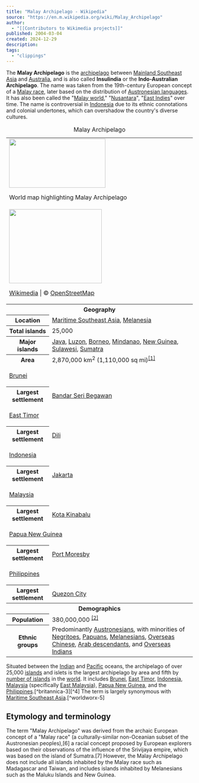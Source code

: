 ```yaml
---
title: "Malay Archipelago - Wikipedia"
source: "https://en.m.wikipedia.org/wiki/Malay_Archipelago"
author:
  - "[[Contributors to Wikimedia projects]]"
published: 2004-03-04
created: 2024-12-29
description:
tags:
  - "clippings"
---
```

The **Malay Archipelago** is the [archipelago](https://en.m.wikipedia.org/wiki/Archipelago "Archipelago") between [Mainland Southeast Asia](https://en.m.wikipedia.org/wiki/Mainland_Southeast_Asia "Mainland Southeast Asia") and [Australia](https://en.m.wikipedia.org/wiki/Australia "Australia"), and is also called **Insulindia** or the **Indo-Australian Archipelago**. The name was taken from the 19th-century European concept of a [Malay race](https://en.m.wikipedia.org/wiki/Malay_race "Malay race"), later based on the distribution of [Austronesian languages](https://en.m.wikipedia.org/wiki/Austronesian_languages "Austronesian languages"). It has also been called the "[Malay world](https://en.m.wikipedia.org/wiki/Malay_world "Malay world")," "[Nusantara](https://en.m.wikipedia.org/wiki/Nusantara_\(archipelago\) "Nusantara (archipelago)")", "[East Indies](https://en.m.wikipedia.org/wiki/East_Indies "East Indies")" over time. The name is controversial in [Indonesia](https://en.m.wikipedia.org/wiki/Indonesia "Indonesia") due to its ethnic connotations and colonial undertones, which can overshadow the country's diverse cultures.

<table><caption>Malay Archipelago</caption><tbody><tr><td colspan="2"><span><a href="https://en.m.wikipedia.org/wiki/File:Location_Malay_Archipelago.png"><img src="https://upload.wikimedia.org/wikipedia/commons/thumb/0/03/Location_Malay_Archipelago.png/260px-Location_Malay_Archipelago.png" width="260" height="132"></a></span><p>World map highlighting Malay Archipelago</p></td></tr><tr><td colspan="2"><a href="https://en.m.wikipedia.org/wiki/#/map/0"><img src="https://maps.wikimedia.org/img/osm-intl,2,a,a,250x200.png?lang=en&amp;domain=en.wikipedia.org&amp;title=Malay_Archipelago&amp;revid=1260593054&amp;groups=_1579f436f207711d89c647de7db710ccc231cc66" width="250" height="200"></a><div><p><a href="https://foundation.wikimedia.org/wiki/Maps_Terms_of_Use">Wikimedia</a> | © <a href="https://www.openstreetmap.org/copyright">OpenStreetMap</a></p></div></td></tr><tr><th colspan="2">Geography</th></tr><tr><th scope="row">Location</th><td><a href="https://en.m.wikipedia.org/wiki/Maritime_Southeast_Asia">Maritime Southeast Asia</a>, <a href="https://en.m.wikipedia.org/wiki/Melanesia">Melanesia</a></td></tr><tr><th scope="row">Total islands</th><td>25,000</td></tr><tr><th scope="row">Major islands</th><td><a href="https://en.m.wikipedia.org/wiki/Java">Java</a>, <a href="https://en.m.wikipedia.org/wiki/Luzon">Luzon</a>, <a href="https://en.m.wikipedia.org/wiki/Borneo">Borneo</a>, <a href="https://en.m.wikipedia.org/wiki/Mindanao">Mindanao</a>, <a href="https://en.m.wikipedia.org/wiki/New_Guinea">New Guinea</a>, <a href="https://en.m.wikipedia.org/wiki/Sulawesi">Sulawesi</a>, <a href="https://en.m.wikipedia.org/wiki/Sumatra">Sumatra</a></td></tr><tr><th scope="row">Area</th><td>2,870,000&nbsp;km<sup>2</sup> (1,110,000&nbsp;sq&nbsp;mi)<sup><a href="https://en.m.wikipedia.org/wiki/#cite_note-area-1"><span>[</span>1<span>]</span></a></sup></td></tr><tr><td colspan="2"><div><p><a href="https://en.m.wikipedia.org/wiki/Brunei">Brunei</a></p></div></td></tr><tr><th scope="row">Largest settlement</th><td><a href="https://en.m.wikipedia.org/wiki/Bandar_Seri_Begawan">Bandar Seri Begawan</a></td></tr><tr><td colspan="2"><div><p><a href="https://en.m.wikipedia.org/wiki/East_Timor">East Timor</a></p></div></td></tr><tr><th scope="row">Largest settlement</th><td><a href="https://en.m.wikipedia.org/wiki/Dili">Dili</a></td></tr><tr><td colspan="2"><div><p><a href="https://en.m.wikipedia.org/wiki/Indonesia">Indonesia</a></p></div></td></tr><tr><th scope="row">Largest settlement</th><td><a href="https://en.m.wikipedia.org/wiki/Jakarta">Jakarta</a></td></tr><tr><td colspan="2"><div><p><a href="https://en.m.wikipedia.org/wiki/Malaysia">Malaysia</a></p></div></td></tr><tr><th scope="row">Largest settlement</th><td><a href="https://en.m.wikipedia.org/wiki/Kota_Kinabalu">Kota Kinabalu</a></td></tr><tr><td colspan="2"><div><p><a href="https://en.m.wikipedia.org/wiki/Papua_New_Guinea">Papua New Guinea</a></p></div></td></tr><tr><th scope="row">Largest settlement</th><td><a href="https://en.m.wikipedia.org/wiki/Port_Moresby">Port Moresby</a></td></tr><tr><td colspan="2"><div><p><a href="https://en.m.wikipedia.org/wiki/Philippines">Philippines</a></p></div></td></tr><tr><th scope="row">Largest settlement</th><td><a href="https://en.m.wikipedia.org/wiki/Quezon_City">Quezon City</a></td></tr><tr><th colspan="2">Demographics</th></tr><tr><th scope="row">Population</th><td>380,000,000 <sup><a href="https://en.m.wikipedia.org/wiki/#cite_note-unpop-2"><span>[</span>2<span>]</span></a></sup></td></tr><tr><th scope="row">Ethnic groups</th><td>Predominantly <a href="https://en.m.wikipedia.org/wiki/Austronesian_peoples">Austronesians</a>, with minorities of <a href="https://en.m.wikipedia.org/wiki/Negrito">Negritoes</a>, <a href="https://en.m.wikipedia.org/wiki/Indigenous_people_of_New_Guinea">Papuans</a>, <a href="https://en.m.wikipedia.org/wiki/Melanesians">Melanesians</a>, <a href="https://en.m.wikipedia.org/wiki/Overseas_Chinese">Overseas Chinese</a>, <a href="https://en.m.wikipedia.org/wiki/Arab_diaspora">Arab descendants</a>, and <a href="https://en.m.wikipedia.org/wiki/Indian_diaspora">Overseas Indians</a></td></tr></tbody></table>

Situated between the [Indian](https://en.m.wikipedia.org/wiki/Indian_Ocean "Indian Ocean") and [Pacific](https://en.m.wikipedia.org/wiki/Pacific_Ocean "Pacific Ocean") oceans, the archipelago of over 25,000 [islands](https://en.m.wikipedia.org/wiki/Island "Island") and islets is the largest archipelago by area and fifth by [number of islands](https://en.m.wikipedia.org/wiki/List_of_archipelagos_by_number_of_islands "List of archipelagos by number of islands") in the [world](https://en.m.wikipedia.org/wiki/World "World"). It includes [Brunei](https://en.m.wikipedia.org/wiki/Brunei "Brunei"), [East Timor](https://en.m.wikipedia.org/wiki/East_Timor "East Timor"), [Indonesia](https://en.m.wikipedia.org/wiki/Indonesia "Indonesia"), [Malaysia](https://en.m.wikipedia.org/wiki/Malaysia "Malaysia") (specifically [East Malaysia](https://en.m.wikipedia.org/wiki/East_Malaysia "East Malaysia")), [Papua New Guinea](https://en.m.wikipedia.org/wiki/Papua_New_Guinea "Papua New Guinea"), and the [Philippines](https://en.m.wikipedia.org/wiki/Philippines "Philippines").[^britannica-3][^4] The term is largely synonymous with [Maritime Southeast Asia](https://en.m.wikipedia.org/wiki/Maritime_Southeast_Asia "Maritime Southeast Asia").[^worldworx-5]

## Etymology and terminology
The term "Malay Archipelago" was derived from the archaic European concept of a "Malay race" (a culturally-similar non-Oceanian subset of the Austronesian peoples),[6] a racial concept proposed by European explorers based on their observations of the influence of the Srivijaya empire, which was based on the island of Sumatra.[7] However, the Malay Archipelago does not include all islands inhabited by the Malay race such as Madagascar and Taiwan, and includes islands inhabited by Melanesians such as the Maluku Islands and New Guinea. 




